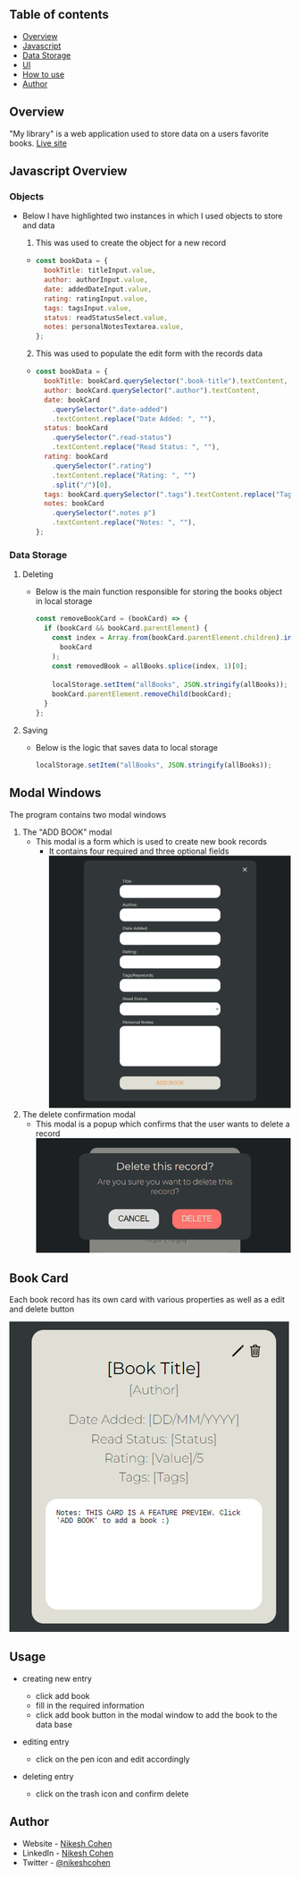 ## Table of contents

- [Overview](#overview)
- [Javascript](#javascript-overview)
- [Data Storage](#data-storage)
- [UI](#modal-windows)
- [How to use](#usage)
- [Author](#author)

## Overview

"My library" is a web application used to store data on a users favorite books.
[Live site](https://nikeshcohen.github.io/My-Library/)

## Javascript Overview

### Objects

- Below I have highlighted two instances in which I used objects to store and data

  1. This was used to create the object for a new record

  - ```js
    const bookData = {
      bookTitle: titleInput.value,
      author: authorInput.value,
      date: addedDateInput.value,
      rating: ratingInput.value,
      tags: tagsInput.value,
      status: readStatusSelect.value,
      notes: personalNotesTextarea.value,
    };
    ```

  2.  This was used to populate the edit form with the records data

  - ```js
    const bookData = {
      bookTitle: bookCard.querySelector(".book-title").textContent,
      author: bookCard.querySelector(".author").textContent,
      date: bookCard
        .querySelector(".date-added")
        .textContent.replace("Date Added: ", ""),
      status: bookCard
        .querySelector(".read-status")
        .textContent.replace("Read Status: ", ""),
      rating: bookCard
        .querySelector(".rating")
        .textContent.replace("Rating: ", "")
        .split("/")[0],
      tags: bookCard.querySelector(".tags").textContent.replace("Tags: ", ""),
      notes: bookCard
        .querySelector(".notes p")
        .textContent.replace("Notes: ", ""),
    };
    ```

### Data Storage

1.  Deleting

    - Below is the main function responsible for storing the books object in local storage

      ```js
      const removeBookCard = (bookCard) => {
        if (bookCard && bookCard.parentElement) {
          const index = Array.from(bookCard.parentElement.children).indexOf(
            bookCard
          );
          const removedBook = allBooks.splice(index, 1)[0];

          localStorage.setItem("allBooks", JSON.stringify(allBooks));
          bookCard.parentElement.removeChild(bookCard);
        }
      };
      ```

2.  Saving
    - Below is the logic that saves data to local storage
      ```js
      localStorage.setItem("allBooks", JSON.stringify(allBooks));
      ```

## Modal Windows

The program contains two modal windows

1. The "ADD BOOK" modal
   - This modal is a form which is used to create new book records
     - It contains four required and three optional fields
       ![](./design/modal-form.png)
2. The delete confirmation modal
   - This modal is a popup which confirms that the user wants to delete a record
     ![](./design/modal-delete.png)

## Book Card

Each book record has its own card with various properties as well as a edit and delete button

![](./design/book-card.png)

## Usage

- creating new entry

  - click add book
  - fill in the required information
  - click add book button in the modal window to add the book to the data base

- editing entry

  - click on the pen icon and edit accordingly

- deleting entry
  - click on the trash icon and confirm delete

## Author

- Website - [Nikesh Cohen](https://nikeshcohen.netlify.app/)
- LinkedIn - [Nikesh Cohen](https://www.linkedin.com/in/nikesh-cohen-a43967255/)
- Twitter - [@nikeshcohen](https://www.twitter.com/nikeshcohen)
